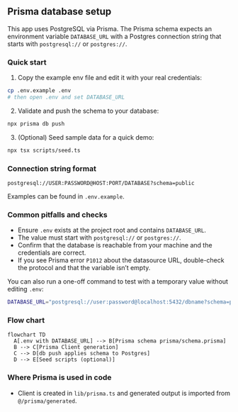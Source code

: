 ## Prisma database setup

This app uses PostgreSQL via Prisma. The Prisma schema expects an environment variable `DATABASE_URL` with a Postgres connection string that starts with `postgresql://` or `postgres://`.

### Quick start

1. Copy the example env file and edit it with your real credentials:

```bash
cp .env.example .env
# then open .env and set DATABASE_URL
```

2. Validate and push the schema to your database:

```bash
npx prisma db push
```

3. (Optional) Seed sample data for a quick demo:

```bash
npx tsx scripts/seed.ts
```

### Connection string format

```
postgresql://USER:PASSWORD@HOST:PORT/DATABASE?schema=public
```

Examples can be found in `.env.example`.

### Common pitfalls and checks

- Ensure `.env` exists at the project root and contains `DATABASE_URL`.
- The value must start with `postgresql://` or `postgres://`.
- Confirm that the database is reachable from your machine and the credentials are correct.
- If you see Prisma error `P1012` about the datasource URL, double-check the protocol and that the variable isn’t empty.

You can also run a one-off command to test with a temporary value without editing `.env`:

```bash
DATABASE_URL="postgresql://user:password@localhost:5432/dbname?schema=public" npx prisma db push
```

### Flow chart

```mermaid
flowchart TD
  A[.env with DATABASE_URL] --> B[Prisma schema prisma/schema.prisma]
  B --> C[Prisma Client generation]
  C --> D[db push applies schema to Postgres]
  D --> E[Seed scripts (optional)]
```

### Where Prisma is used in code

- Client is created in `lib/prisma.ts` and generated output is imported from `@/prisma/generated`.





